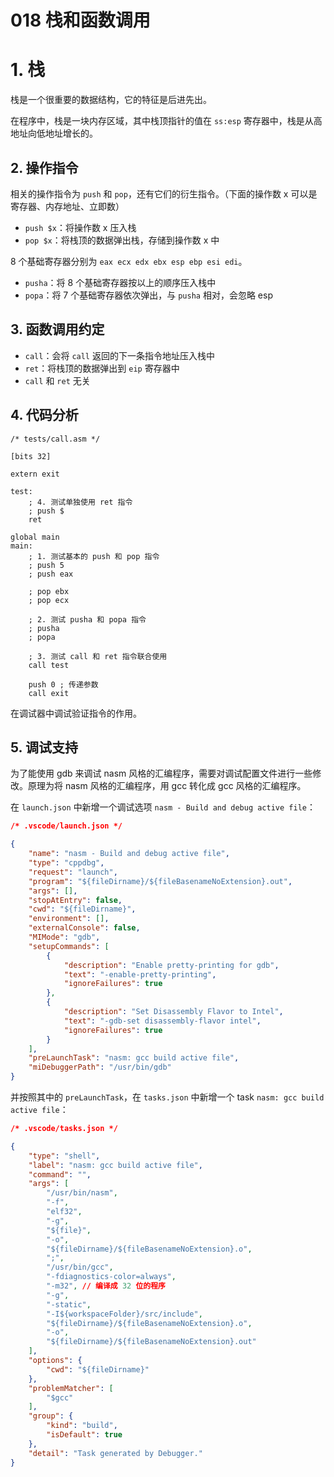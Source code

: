 # 018 栈和函数调用

# 1. 栈

栈是一个很重要的数据结构，它的特征是后进先出。

在程序中，栈是一块内存区域，其中栈顶指针的值在 `ss:esp` 寄存器中，栈是从高地址向低地址增长的。

## 2. 操作指令

相关的操作指令为 `push` 和 `pop`，还有它们的衍生指令。（下面的操作数 x 可以是寄存器、内存地址、立即数）

- `push $x`：将操作数 x 压入栈
- `pop $x`：将栈顶的数据弹出栈，存储到操作数 x 中

8 个基础寄存器分别为 `eax ecx edx ebx esp ebp esi edi`。

- `pusha`：将 8 个基础寄存器按以上的顺序压入栈中
- `popa`：将 7 个基础寄存器依次弹出，与 `pusha` 相对，会忽略 esp

## 3. 函数调用约定

- `call`：会将 `call` 返回的下一条指令地址压入栈中
- `ret`：将栈顶的数据弹出到 `eip` 寄存器中
- `call` 和 `ret` 无关

## 4. 代码分析

```x86asm
/* tests/call.asm */

[bits 32]

extern exit

test:
    ; 4. 测试单独使用 ret 指令
    ; push $
    ret

global main
main:
    ; 1. 测试基本的 push 和 pop 指令
    ; push 5
    ; push eax

    ; pop ebx
    ; pop ecx

    ; 2. 测试 pusha 和 popa 指令
    ; pusha
    ; popa

    ; 3. 测试 call 和 ret 指令联合使用
    call test

    push 0 ; 传递参数
    call exit
```

在调试器中调试验证指令的作用。

## 5. 调试支持

为了能使用 gdb 来调试 nasm 风格的汇编程序，需要对调试配置文件进行一些修改。原理为将 nasm 风格的汇编程序，用 gcc 转化成 gcc 风格的汇编程序。 

在 `launch.json` 中新增一个调试选项 `nasm - Build and debug active file`：

```json
/* .vscode/launch.json */

{
    "name": "nasm - Build and debug active file",
    "type": "cppdbg",
    "request": "launch",
    "program": "${fileDirname}/${fileBasenameNoExtension}.out",
    "args": [],
    "stopAtEntry": false,
    "cwd": "${fileDirname}",
    "environment": [],
    "externalConsole": false,
    "MIMode": "gdb",
    "setupCommands": [
        {
            "description": "Enable pretty-printing for gdb",
            "text": "-enable-pretty-printing",
            "ignoreFailures": true
        },
        {
            "description": "Set Disassembly Flavor to Intel",
            "text": "-gdb-set disassembly-flavor intel",
            "ignoreFailures": true
        }
    ],
    "preLaunchTask": "nasm: gcc build active file",
    "miDebuggerPath": "/usr/bin/gdb"
}
```

并按照其中的 `preLaunchTask`，在 `tasks.json` 中新增一个 task `nasm: gcc build active file`：

```json
/* .vscode/tasks.json */

{
    "type": "shell",
    "label": "nasm: gcc build active file",
    "command": "",
    "args": [
        "/usr/bin/nasm",
        "-f",
        "elf32",
        "-g",
        "${file}",
        "-o",
        "${fileDirname}/${fileBasenameNoExtension}.o",
        ";",
        "/usr/bin/gcc",
        "-fdiagnostics-color=always",
        "-m32", // 编译成 32 位的程序
        "-g",
        "-static",
        "-I${workspaceFolder}/src/include",
        "${fileDirname}/${fileBasenameNoExtension}.o",
        "-o",
        "${fileDirname}/${fileBasenameNoExtension}.out"
    ],
    "options": {
        "cwd": "${fileDirname}"
    },
    "problemMatcher": [
        "$gcc"
    ],
    "group": {
        "kind": "build",
        "isDefault": true
    },
    "detail": "Task generated by Debugger."
}
```